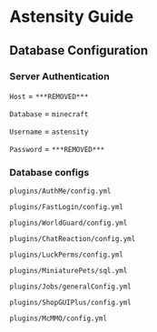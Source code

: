 # Astensity Guide

## Database Configuration
### Server Authentication
`Host` = `***REMOVED***`

`Database` = `minecraft`

`Username` = `astensity`

`Password` = `***REMOVED***`

### Database configs
`plugins/AuthMe/config.yml`

`plugins/FastLogin/config.yml`

`plugins/WorldGuard/config.yml`

`plugins/ChatReaction/config.yml`

`plugins/LuckPerms/config.yml`

`plugins/MiniaturePets/sql.yml`

`plugins/Jobs/generalConfig.yml`

`plugins/ShopGUIPlus/config.yml`

`plugins/McMMO/config.yml`